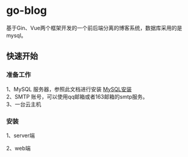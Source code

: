 # go-blog
基于Gin、Vue两个框架开发的一个前后端分离的博客系统，数据库采用的是mysql。

## 快速开始

### 准备工作

1、MySQL 服务器，参照此文档进行安装 [MySQL安装]()  
2、SMTP 账号，可以使用qq邮箱或者163邮箱的smtp服务。  
3、一台云主机  


### 安装

1、server端

2、web端
